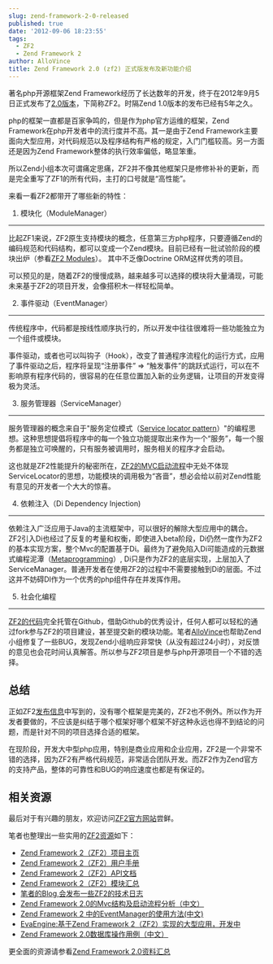 ```yaml
---
slug: zend-framework-2-0-released
published: true
date: '2012-09-06 18:23:55'
tags:
  - ZF2
  - Zend Framework 2
author: AlloVince
title: Zend Framework 2.0 (zf2) 正式版发布及新功能介绍
---
```


著名php开源框架Zend Framework经历了长达数年的开发，终于在2012年9月5日正式发布了[2.0版本](http://avnpc.com/pages/zend-framework-2-0-released)，下简称ZF2。时隔Zend 1.0版本的发布已经有5年之久。 

php的框架一直都是百家争鸣的，但是作为php官方运维的框架，Zend Framework在php开发者中的流行度并不高。其一是由于Zend Framework主要面向大型应用，对代码规范以及程序结构有严格的规定，入门门槛较高。另一方面还是因为Zend Framework整体的执行效率偏低，略显笨重。

所以Zend小组本次可谓痛定思痛，ZF2并不像其他框架只是修修补补的更新，而是完全重写了ZF1的所有代码，主打的口号就是“高性能”。

来看一看ZF2都带开了哪些新的特性：


1. 模块化（ModuleManager）
-------------------------

比起ZF1来说，ZF2原生支持模块的概念，任意第三方php程序，只要遵循Zend的编码规范和代码结构，都可以变成一个Zend模块。目前已经有一批试验阶段的模块出炉（参看[ZF2 Modules](http://modules.zendframework.com/)）。 其中不乏像Doctrine ORM这样优秀的项目。

可以预见的是，随着ZF2的慢慢成熟，越来越多可以选择的模块将大量涌现，可能未来基于ZF2的项目开发，会像搭积木一样轻松简单。



2. 事件驱动（EventManager）
-----------

传统程序中，代码都是按线性顺序执行的，所以开发中往往很难将一些功能独立为一个组件或模块。

事件驱动，或者也可以叫钩子（Hook），改变了普通程序流程化的运行方式，应用了事件驱动之后，程序将呈现“注册事件” => “触发事件”的跳跃式运行，可以在不影响原有程序代码的，很容易的在任意位置加入新的业务逻辑，让项目的开发变得极为灵活。

3. 服务管理器（ServiceManager）
-----------

服务管理器的概念来自于"服务定位模式（[Service locator pattern](http://en.wikipedia.org/wiki/Service_locator_pattern)）"的编程思想。这种思想提倡将程序中的每一个独立功能提取出来作为一个“服务”，每一个服务都是独立可唤醒的，只有服务被调用时，服务相关的程序才会启动。

这也就是ZF2性能提升的秘密所在，[ZF2的MVC启动流程](http://avnpc.com/pages/zf2-mvc-process)中无处不体现ServiceLocator的思想，功能模块的调用极为“吝啬”，想必会给以前对Zend性能有意见的开发者一个大大的惊喜。

4. 依赖注入（Di Dependency Injection)
-----------

依赖注入广泛应用于Java的主流框架中，可以很好的解除大型应用中的耦合。ZF2引入Di也经过了反复的考量和权衡，即使进入beta阶段，Di仍然一度作为ZF2的基本实现方案，整个Mvc的配置基于Di。最终为了避免陷入Di可能造成的元数据式编程泥潭（[Metaprogramming](http://en.wikipedia.org/wiki/Metaprogramming)）,
Di只是作为ZF2的底层实现，上层加入了ServiceManager。普通开发者在使用ZF2的过程中不需要接触到Di的层面。不过这并不妨碍DI作为一个优秀的php组件存在并发挥作用。

5. 社会化编程
-----------

[ZF2的代码](https://github.com/zendframework/zf2/)完全托管在Github，借助Github的优秀设计，任何人都可以轻松的通过fork参与ZF2的项目建设，甚至提交新的模块功能。笔者[AlloVince](http://avnpc.com/)也帮助Zend小组修复了一些BUG，发现Zend小组响应非常快（从没有超过24小时），对反馈的意见也会花时间认真解答。所以参与ZF2项目是参与php开源项目一个不错的选择。


总结
-------

正如ZF2[发布信息](http://framework.zend.com/blog/zend-framework-2-0-0-stable-released.html)中写到的，没有哪个框架是完美的，ZF2也不例外。所以作为开发者要做的，不应该是纠结于哪个框架好哪个框架不好这种永远也得不到结论的问题，而是针对不同的项目选择合适的框架。

在现阶段，开发大中型php应用，特别是商业应用和企业应用，ZF2是一个非常不错的选择，因为ZF2有严格代码规范，非常适合团队开发。而ZF2作为Zend官方的支持产品，整体的可靠性和BUG的响应速度也都是有保证的。


相关资源
----------

最后对于有兴趣的朋友，欢迎访问[ZF2官方网站](http://framework.zend.com/)尝鲜。

笔者也整理出一些实用的[ZF2资源](http://avnpc.com/pages/zf2-summary)如下：

- [Zend Framework 2（ZF2）项目主页](http://framework.zend.com/)
- [Zend Framework 2（ZF2）用户手册](http://framework.zend.com/manual/2.0/en/index.html)
- [Zend Framework 2（ZF2）API文档](http://framework.zend.com/apidoc/2.0/namespaces/Zend.html)
- [Zend Framework 2（ZF2）模块汇总](http://modules.zendframework.com/)
- [笔者的Blog,会发布一些ZF2的技术日志](http://avnpc.com/)
- [Zend Framework 2.0的Mvc结构及启动流程分析（中文）](http://avnpc.com/pages/zf2-mvc-process)
- [Zend Framework 2 中的EventManager的使用方法(中文)](http://dongbeta.com/2012/02/eventmanager-in-zend-framework-2/)
- [EvaEngine:基于Zend Framework 2（ZF2）实现的大型应用，开发中](https://github.com/AlloVince/eva-engine)
- [Zend Framework 2.0数据库操作用例（中文）](http://avnpc.com/pages/advanced-database-select-usage-in-zf2)

更全面的资源请参看[Zend Framework 2.0资料汇总](http://avnpc.com/pages/zf2-summary)
